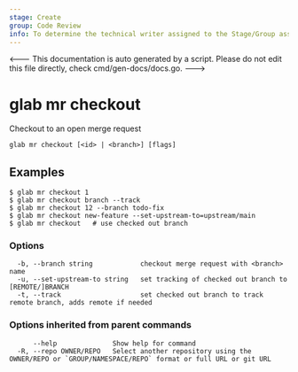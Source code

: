 ```yaml
---
stage: Create
group: Code Review
info: To determine the technical writer assigned to the Stage/Group associated with this page, see https://about.gitlab.com/handbook/product/ux/technical-writing/#assignments
---
```


<---
This documentation is auto generated by a script.
Please do not edit this file directly, check cmd/gen-docs/docs.go.
--->

# glab mr checkout

Checkout to an open merge request

```plaintext
glab mr checkout [<id> | <branch>] [flags]
```

## Examples

```plaintext
$ glab mr checkout 1
$ glab mr checkout branch --track
$ glab mr checkout 12 --branch todo-fix
$ glab mr checkout new-feature --set-upstream-to=upstream/main
$ glab mr checkout   # use checked out branch

```

### Options

```plaintext
  -b, --branch string            checkout merge request with <branch> name
  -u, --set-upstream-to string   set tracking of checked out branch to [REMOTE/]BRANCH
  -t, --track                    set checked out branch to track remote branch, adds remote if needed
```

### Options inherited from parent commands

```plaintext
      --help              Show help for command
  -R, --repo OWNER/REPO   Select another repository using the OWNER/REPO or `GROUP/NAMESPACE/REPO` format or full URL or git URL
```

